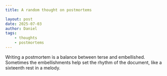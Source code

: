 ```yaml
---
title: A random thought on postmortems

layout: post
date: 2025-07-03
author: Daniel
tags:
    - thoughts
    - postmortems
---
```

Writing a postmortem is a balance between terse and embellished. Sometimes the embellishments help set the rhythm of the document, like a sixteenth rest in a melody.

